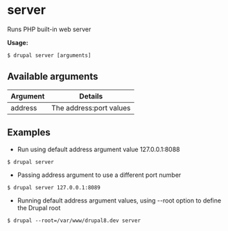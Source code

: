 # server
Runs PHP built-in web server

**Usage:**
```
$ drupal server [arguments]
```

## Available arguments
Argument | Details
---------|-------------
address | The address:port values

## Examples
* Run using default address argument value 127.0.0.1:8088
```
$ drupal server
```
* Passing address argument to use a different port number
```
$ drupal server 127.0.0.1:8089
```
* Running default address argument values, using --root option to define the Drupal root
```
$ drupal --root=/var/www/drupal8.dev server
```
